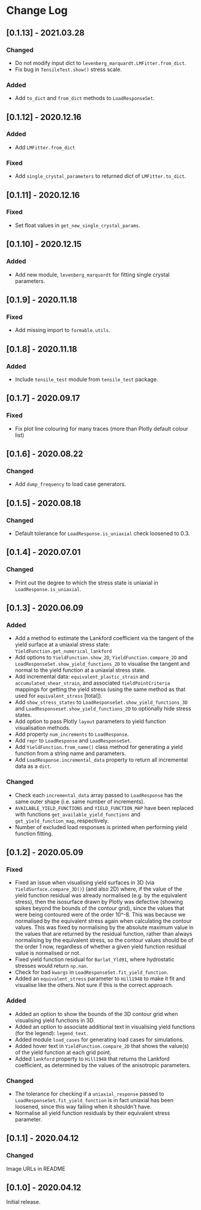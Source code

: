 # Change Log

## [0.1.13] - 2021.03.28

### Changed

- Do not modify input dict to `levenberg_marquardt.LMFitter.from_dict`.
- Fix bug in `TensileTest.show()` stress scale.

### Added

- Add `to_dict` and `from_dict` methods to `LoadResponseSet`.

## [0.1.12] - 2020.12.16

### Added

- Add `LMFitter.from_dict`

### Fixed

- Add `single_crystal_parameters` to returned dict of `LMFitter.to_dict`.

## [0.1.11] - 2020.12.16

### Fixed

- Set float values in `get_new_single_crystal_params`.

## [0.1.10] - 2020.12.15

### Added

- Add new module, `levenberg_marquardt` for fitting single crystal parameters.

## [0.1.9] - 2020.11.18

### Fixed

- Add missing import to `formable.utils`.

## [0.1.8] - 2020.11.18

### Added

- Include `tensile_test` module from `tensile_test` package.

## [0.1.7] - 2020.09.17

### Fixed

- Fix plot line colouring for many traces (more than Plotly default colour list)

## [0.1.6] - 2020.08.22

### Changed

- Add `dump_frequency` to load case generators.

## [0.1.5] - 2020.08.18

### Changed

- Default tolerance for `LoadResponse.is_uniaxial` check loosened to 0.3.

## [0.1.4] - 2020.07.01

### Changed

- Print out the degree to which the stress state is uniaxial in `LoadResponse.is_uniaxial`.

## [0.1.3] - 2020.06.09

### Added

- Add a method to estimate the Lankford coefficient via the tangent of the yield surface at a uniaxial stress state: `YieldFunction.get_numerical_lankford`
- Add options to `YieldFunction.show_2D`, `YieldFunction.compare_2D` and `LoadResponseSet.show_yield_functions_2D` to visualise the tangent and normal to the yield function at a uniaxial stress state.
- Add incremental data: `equivalent_plastic_strain` and `accumulated_shear_strain`, and associated `YieldPointCriteria` mappings for getting the yield stress (using the same method as that used for `equivalent_stress` [total]).
- Add `show_stress_states` to `LoadResponseSet.show_yield_functions_3D` and `LoadResponseset.show_yield_functions_2D` to optionally hide stress states.
- Add option to pass Plotly `layout` parameters to yield function visualisation methods.
- Add property `num_increments` to `LoadResponse`.
- Add `repr` to `LoadResponse` and `LoadResponseSet`.
- Add `YieldFunction.from_name()` class method for generating a yield function from a string name and parameters.
- Add `LoadResponse.incremental_data` property to return all incremental data as a `dict`.

### Changed

- Check each `incremental_data` array passed to `LoadResponse` has the same outer shape (i.e. same number of increments).
- `AVAILABLE_YIELD_FUNCTIONS` and `YIELD_FUNCTION_MAP` have been replaced with functions `get_available_yield_functions` and `get_yield_function_map`, respectively.
- Number of excluded load responses is printed when performing yield function fitting.

## [0.1.2] - 2020.05.09

### Fixed

- Fixed an issue when visualising yield surfaces in 3D (via `YieldSurface.compare_3D()`) (and also 2D) where, if the value of the yield function residual was already normalised (e.g. by the equivalent stress), then the isosurface drawn by Plotly was defective (showing spikes beyond the bounds of the contour grid), since the values that were being contoured were of the order 10^-8. This was because we normalised by the equivalent stress again when calculating the contour values. This was fixed by normalising by the absolute maximum value in the values that are returned by the residual function, rather than always normalising by the equivalent stress, so the contour values should be of the order 1 now, regardless of whether a given yield function residual value is normalised or not.
- Fixed yield function residual for `Barlat_Yld91`, where hydrostatic stresses would return `np.nan`.
- Check for bad `kwargs` in `LoadResponseSet.fit_yield_function`.
- Added an `equivalent_stress` parameter to `Hill1948` to make it fit and visualise like the others. Not sure if this is the correct approach.

### Added

- Added an option to show the bounds of the 3D contour grid when visualising yield functions in 3D.
- Added an option to associate additional text in visualising yield functions (for the legend): `legend_text`.
- Added module `load_cases` for generating load cases for simulations.
- Added hover text in `YieldFunction.compare_2D` that shows the value(s) of the yield function at each grid point.
- Added `lankford` property to `Hill1948` that returns the Lankford coefficient, as determined by the values of the anisotropic parameters.

### Changed

- The tolerance for checking if a `uniaxial_response` passed to `LoadResponseSet.fit_yield_function` is in fact uniaxial has been loosened, since this way failing when it shouldn't have.
- Normalise all yield function residuals by their equivalent stress parameter.

## [0.1.1] - 2020.04.12

### Changed

Image URLs in README

## [0.1.0] - 2020.04.12

Initial release.
